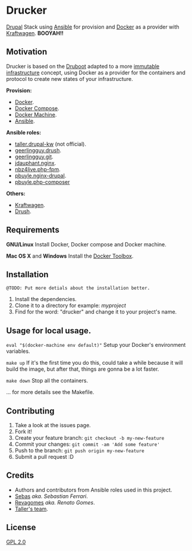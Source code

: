 # Drucker
[Drupal](http://drupal.org) Stack using [Ansible](http://ansible.com) for provision and
[Docker](http://docker.io) as a provider with [Kraftwagen](http://kraftwagen.org). **BOOYAH!!**

## Motivation
Drucker is based on the [Druboot](https://github.com/TallerWebSolutions/druboot) adapted to a more
[immutable infrastructure](http://michaeldehaan.net/post/118717252307/immutable-infrastructure-is-the-future) concept,
using Docker as a provider for the containers and protocol to create new states of your infrastructure.

**Provision:**
- [Docker](http://docker.io).
- [Docker Compose](https://docs.docker.com/compose/).
- [Docker Machine](https://docs.docker.com/machine/).
- [Ansible](http://ansible.com).

**Ansible roles:**
- [taller.drupal-kw](https://github.com/TallerWebSolutions/ansible-role-drupal-kw) (not official).
- [geerlingguy.drush](https://github.com/geerlingguy/ansible-role-drush).
- [geerlingguy.git](https://github.com/geerlingguy/ansible-role-git).
- [jdauphant.nginx](https://github.com/jdauphant/ansible-role-nginx).
- [nbz4live.php-fpm](https://github.com/NBZ4live/ansible-php-fpm).
- [pbuyle.nginx-drupal](https://github.com/perusio/drupal-with-nginx).
- [pbuyle.php-composer](https://github.com/FloeDesignTechnologies/ansible-php-composer)

**Others:**
- [Kraftwagen](http://kraftwagen.org).
- [Drush](https://github.com/drush-ops/drush).

## Requirements

**GNU/Linux**
Install Docker, Docker compose and Docker machine.

**Mac OS X** and **Windows**
Install the [Docker Toolbox](https://www.docker.com/docker-toolbox).

## Installation

`@TODO: Put more detials about the installation better.`

1. Install the dependencies.
2. Clone it to a directory for example: *myproject*
3. Find for the word: "drucker" and change it to your project's name.

## Usage for local usage.

`eval "$(docker-machine env default)"`
Setup your Docker's environment variables.

`make up`
If it's the first time you do this, could take a while because it will build the image, but after that, things are gonna be a lot faster.

`make down`
Stop all the containers.

... for more details see the Makefile.

## Contributing

1. Take a look at the issues page.
2. Fork it!
3. Create your feature branch: `git checkout -b my-new-feature`
4. Commit your changes: `git commit -am 'Add some feature'`
5. Push to the branch: `git push origin my-new-feature`
6. Submit a pull request :D

## Credits

- Authors and contributors from Ansible roles used in this project.
- [Sebas](https://github.com/sebas5384) *aka. Sebastian Ferrari*.
- [Revagomes](https://github.com/revagomes) *aka. Renato Gomes*.
- [Taller's team](https://www.drupal.org/node/1480980).

## License

[GPL 2.0](http://www.gnu.org/licenses/old-licenses/gpl-2.0.html)
